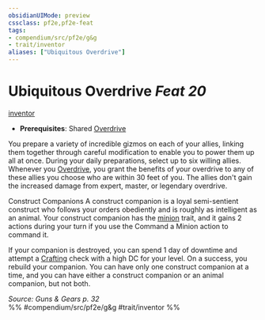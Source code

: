 ```yaml
---
obsidianUIMode: preview
cssclass: pf2e,pf2e-feat
tags:
- compendium/src/pf2e/g&g
- trait/inventor
aliases: ["Ubiquitous Overdrive"]
---
```

# Ubiquitous Overdrive  *Feat 20*  
[inventor](../../Rules/traits/inventor-g-g.md)  

- **Prerequisites**: Shared [Overdrive](../../Rules/actions/overdrive-g-g.md)

You prepare a variety of incredible gizmos on each of your allies, linking them together through careful modification to enable you to power them up all at once. During your daily preparations, select up to six willing allies. Whenever you [Overdrive](../../Rules/actions/overdrive-g-g.md), you grant the benefits of your overdrive to any of these allies you choose who are within 30 feet of you. The allies don't gain the increased damage from expert, master, or legendary overdrive.

Construct Companions A construct companion is a loyal semi-sentient construct who follows your orders obediently and is roughly as intelligent as an animal. Your construct companion has the [minion](../../Rules/traits/minion.md) trait, and it gains 2 actions during your turn if you use the Command a Minion action to command it.

If your companion is destroyed, you can spend 1 day of downtime and attempt a [Crafting](../skills.md#Crafting) check with a high DC for your level. On a success, you rebuild your companion. You can have only one construct companion at a time, and you can have either a construct companion or an animal companion, but not both.

*Source: Guns & Gears p. 32*  
%% #compendium/src/pf2e/g&g #trait/inventor %%